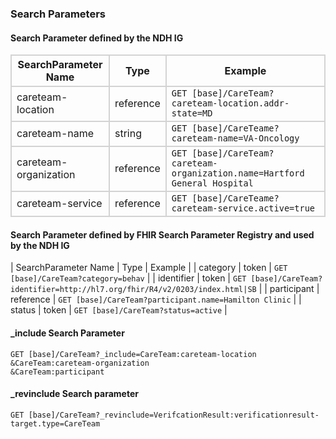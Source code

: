 ### Search Parameters
#### Search Parameter defined by the NDH IG
<style>
    th{border: solid 2px lightgrey;}
    td{border: solid 2px lightgrey;}
</style>

| SearchParameter Name | Type | Example | 
| -------------------- |------|---------|
| careteam-location  | reference | `GET [base]/CareTeam?careteam-location.addr-state=MD` |
| careteam-name | string | `GET [base]/CareTeame?careteam-name=VA-Oncology` |
| careteam-organization | reference | `GET [base]/CareTeam?careteam-organization.name=Hartford General Hospital` |
| careteam-service | reference | `GET [base]/CareTeame?careteam-service.active=true` |

#### Search Parameter defined by FHIR Search Parameter Registry and used by the NDH IG 
<style>
    th{border: solid 2px lightgrey;}
    td{border: solid 2px lightgrey;}
</style>

| SearchParameter Name | Type | Example |
| category | token | `GET [base]/CareTeam?category=behav` |
| identifier | token | `GET [base]/CareTeam?identifier=http://hl7.org/fhir/R4/v2/0203/index.html|SB` |
| participant | reference | `GET [base]/CareTeam?participant.name=Hamilton Clinic` |
| status | token | `GET [base]/CareTeam?status=active` |

#### _include Search Parameter
```
GET [base]/CareTeam?_include=CareTeam:careteam-location
&CareTeam:careteam-organization
&CareTeam:participant
```
#### _revinclude Search parameter
```
GET [base]/CareTeam?_revinclude=VerifcationResult:verificationresult-target.type=CareTeam
```
